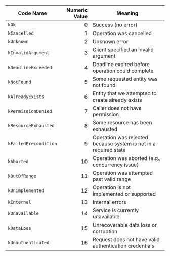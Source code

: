 | Code Name             | Numeric Value | Meaning                                                          |
| --------------------- | ------------: | ---------------------------------------------------------------- |
| `kOk`                 |             0 | Success (no error)                                               |
| `kCancelled`          |             1 | Operation was cancelled                                          |
| `kUnknown`            |             2 | Unknown error                                                    |
| `kInvalidArgument`    |             3 | Client specified an invalid argument                             |
| `kDeadlineExceeded`   |             4 | Deadline expired before operation could complete                 |
| `kNotFound`           |             5 | Some requested entity was not found                              |
| `kAlreadyExists`      |             6 | Entity that we attempted to create already exists                |
| `kPermissionDenied`   |             7 | Caller does not have permission                                  |
| `kResourceExhausted`  |             8 | Some resource has been exhausted                                 |
| `kFailedPrecondition` |             9 | Operation was rejected because system is not in a required state |
| `kAborted`            |            10 | Operation was aborted (e.g., concurrency issue)                  |
| `kOutOfRange`         |            11 | Operation was attempted past valid range                         |
| `kUnimplemented`      |            12 | Operation is not implemented or supported                        |
| `kInternal`           |            13 | Internal errors                                                  |
| `kUnavailable`        |            14 | Service is currently unavailable                                 |
| `kDataLoss`           |            15 | Unrecoverable data loss or corruption                            |
| `kUnauthenticated`    |            16 | Request does not have valid authentication credentials           |

